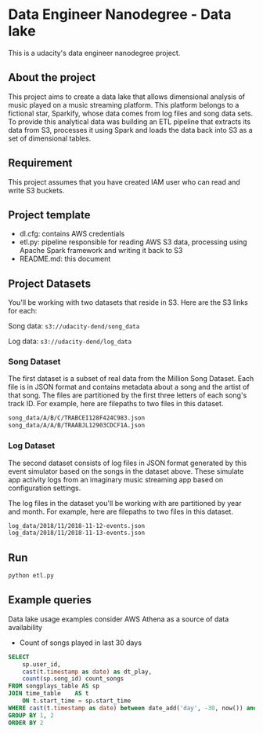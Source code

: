 # Data Engineer Nanodegree - Data lake
This is a udacity's data engineer nanodegree project.

## About the project
This project aims to create a data lake that allows dimensional analysis of music played on a music streaming platform. This platform belongs to a fictional star, Sparkify, whose data comes from log files and song data sets.
To provide this analytical data was building an ETL pipeline that extracts its data from S3, processes it using Spark and loads the data back into S3 as a set of dimensional tables.

## Requirement
This project assumes that you have created IAM user who can read and write S3 buckets.

## Project template
* dl.cfg: contains AWS credentials
* etl.py: pipeline responsible for reading AWS S3 data, processing using Apache Spark framework and writing it back to S3
* README.md: this document

## Project Datasets
You'll be working with two datasets that reside in S3. Here are the S3 links for each:

Song data: `s3://udacity-dend/song_data`

Log data: `s3://udacity-dend/log_data`

### Song Dataset
The first dataset is a subset of real data from the Million Song Dataset. Each file is in JSON format and contains metadata about a song and the artist of that song. The files are partitioned by the first three letters of each song's track ID. For example, here are filepaths to two files in this dataset.
```bash
song_data/A/B/C/TRABCEI128F424C983.json
song_data/A/A/B/TRAABJL12903CDCF1A.json
```

### Log Dataset
The second dataset consists of log files in JSON format generated by this event simulator based on the songs in the dataset above. These simulate app activity logs from an imaginary music streaming app based on configuration settings.

The log files in the dataset you'll be working with are partitioned by year and month. For example, here are filepaths to two files in this dataset.
```bash
log_data/2018/11/2018-11-12-events.json
log_data/2018/11/2018-11-13-events.json
```

## Run
```python
python etl.py
```

## Example queries
Data lake usage examples consider AWS Athena as a source of data availability

* Count of songs played in last 30 days
```sql
SELECT  
	sp.user_id,
	cast(t.timestamp as date) as dt_play,
	count(sp.song_id) count_songs
FROM songplays_table AS sp
JOIN time_table    AS t 
	ON t.start_time = sp.start_time
WHERE cast(t.timestamp as date) between date_add('day', -30, now()) and date_add('day', 0, now()) 
GROUP BY 1, 2
ORDER BY 2
```
